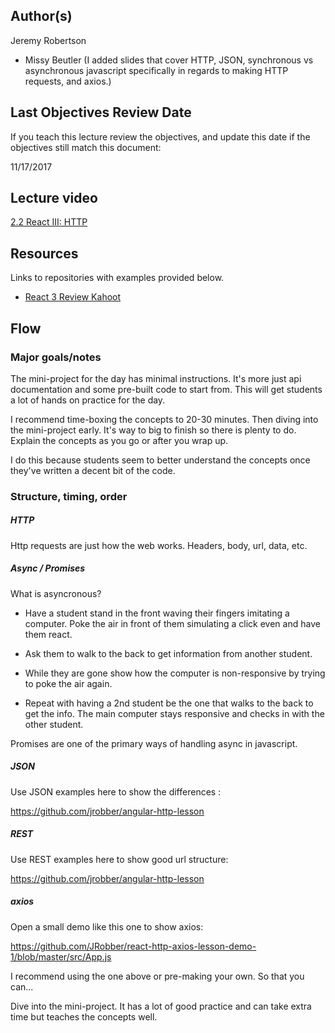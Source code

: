 ## Author(s)

Jeremy Robertson
- Missy Beutler (I added slides that cover HTTP, JSON, synchronous vs asynchronous javascript specifically in regards to making HTTP requests, and axios.)

## Last Objectives Review Date

If you teach this lecture review the objectives, and update this date if the objectives still match this document:

11/17/2017

## Lecture video

[2.2 React III: HTTP](https://vimeo.com/246017446/4b2ae1042f)

## Resources

Links to repositories with examples provided below.

* [React 3 Review Kahoot](https://play.kahoot.it/#/?quizId=ef14854a-6fe5-497e-a2d9-8c5799e8eeb9)

## Flow

### Major goals/notes

The mini-project for the day has minimal instructions.  It's more just api documentation and some pre-built code to start from.  This will get students a lot of hands on practice for the day.

I recommend time-boxing the concepts to 20-30 minutes.  Then diving into the mini-project early.  It's way to big to finish so there is plenty to do.  Explain the concepts as you go or after you wrap up.

I do this because students seem to better understand the concepts once they've written a decent bit of the code.

### Structure, timing, order

##### HTTP

Http requests are just how the web works.
Headers, body, url, data, etc.

##### Async / Promises

What is asyncronous?

- Have a student stand in the front waving their fingers imitating a computer.  Poke the air in front of them simulating a click even and have them react.
- Ask them to walk to the back to get information from another student.
- While they are gone show how the computer is non-responsive by trying to poke the air again.

- Repeat with having a 2nd student be the one that walks to the back to get the info.  The main computer stays responsive and checks in with the other student.

Promises are one of the primary ways of handling async in javascript.

##### JSON

Use JSON examples here to show the differences :

https://github.com/jrobber/angular-http-lesson

##### REST

Use REST examples here to show good url structure:

https://github.com/jrobber/angular-http-lesson

##### axios

Open a small demo like this one to show axios:

https://github.com/JRobber/react-http-axios-lesson-demo-1/blob/master/src/App.js

I recommend using the one above or pre-making your own. So that you can...

Dive into the mini-project.  It has a lot of good practice and can take extra time but teaches the concepts well.
